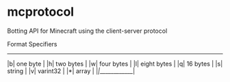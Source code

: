 mcprotocol
==========

Botting API for Minecraft using the client-server protocol





Format Specifiers
________________
|b| one byte    |
|h| two bytes   |
|w| four bytes  |
|l| eight bytes |
|q| 16 bytes    |
|s| string      |
|v| varint32    |
|*| array       |
|_|_____________|
